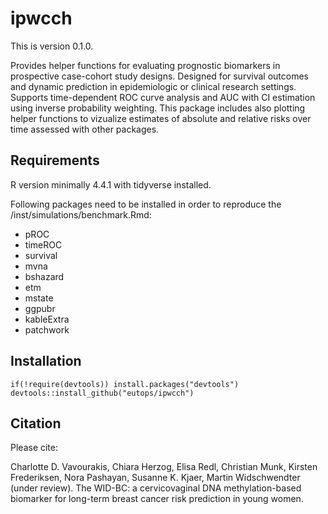 # ipwcch

This is version 0.1.0.

Provides helper functions for evaluating prognostic biomarkers in prospective case-cohort study designs. 
Designed for survival outcomes and dynamic prediction in epidemiologic or clinical research settings.
Supports time-dependent ROC curve analysis and AUC with CI estimation using inverse probability weighting.
This package includes also plotting helper functions to vizualize estimates of absolute and relative risks over time assessed with other packages.

## Requirements

R version minimally 4.4.1 with tidyverse installed.

Following packages need to be installed in order to reproduce the /inst/simulations/benchmark.Rmd:

* pROC
* timeROC
* survival
* mvna
* bshazard
* etm
* mstate
* ggpubr
* kableExtra
* patchwork

## Installation

```
if(!require(devtools)) install.packages("devtools")
devtools::install_github("eutops/ipwcch")
```

## Citation

Please cite:

Charlotte D. Vavourakis, Chiara Herzog, Elisa Redl, Christian Munk, Kirsten Frederiksen, Nora Pashayan, Susanne K. Kjaer, Martin Widschwendter (under review).
The WID-BC: a cervicovaginal DNA methylation-based biomarker for long-term breast cancer risk prediction in young women.
